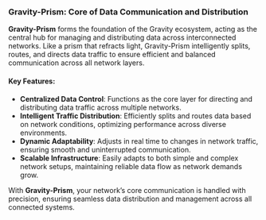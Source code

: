 ### Gravity-Prism: Core of Data Communication and Distribution

**Gravity-Prism** forms the foundation of the Gravity ecosystem, acting as the central hub for managing and distributing
data across interconnected networks. Like a prism that refracts light, Gravity-Prism intelligently splits, routes, and
directs data traffic to ensure efficient and balanced communication across all network layers.

#### Key Features:

- **Centralized Data Control**: Functions as the core layer for directing and distributing data traffic across multiple
  networks.
- **Intelligent Traffic Distribution**: Efficiently splits and routes data based on network conditions, optimizing
  performance across diverse environments.
- **Dynamic Adaptability**: Adjusts in real time to changes in network traffic, ensuring smooth and uninterrupted
  communication.
- **Scalable Infrastructure**: Easily adapts to both simple and complex network setups, maintaining reliable data flow
  as network demands grow.

With **Gravity-Prism**, your network’s core communication is handled with precision, ensuring seamless data distribution
and management across all connected systems.
